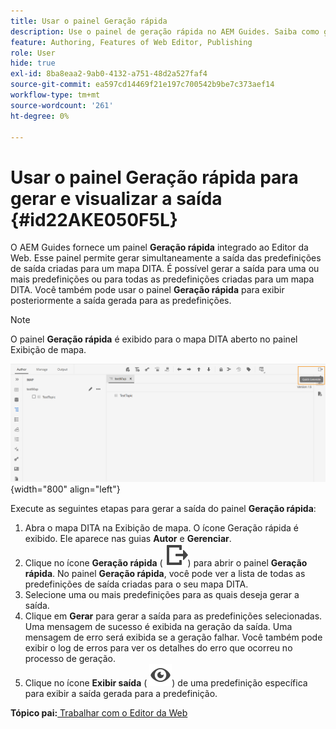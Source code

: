 ```yaml
---
title: Usar o painel Geração rápida
description: Use o painel de geração rápida no AEM Guides. Saiba como gerar e visualizar a saída do painel de geração rápida.
feature: Authoring, Features of Web Editor, Publishing
role: User
hide: true
exl-id: 8ba8eaa2-9ab0-4132-a751-48d2a527faf4
source-git-commit: ea597cd14469f21e197c700542b9be7c373aef14
workflow-type: tm+mt
source-wordcount: '261'
ht-degree: 0%

---
```


# Usar o painel Geração rápida para gerar e visualizar a saída {#id22AKE050F5L}

O AEM Guides fornece um painel **Geração rápida** integrado ao Editor da Web. Esse painel permite gerar simultaneamente a saída das predefinições de saída criadas para um mapa DITA. É possível gerar a saída para uma ou mais predefinições ou para todas as predefinições criadas para um mapa DITA. Você também pode usar o painel **Geração rápida** para exibir posteriormente a saída gerada para as predefinições.

>[!NOTE]
>
> O painel **Geração rápida** é exibido para o mapa DITA aberto no painel Exibição de mapa.

![](images/quick-generate-map-view.png){width="800" align="left"}

Execute as seguintes etapas para gerar a saída do painel **Geração rápida**:

1. Abra o mapa DITA na Exibição de mapa. O ícone Geração rápida é exibido. Ele aparece nas guias **Autor** e **Gerenciar**.
1. Clique no ícone **Geração rápida** \( ![](images/quick-generate-icon.svg)\) para abrir o painel **Geração rápida**. No painel **Geração rápida**, você pode ver a lista de todas as predefinições de saída criadas para o seu mapa DITA.
1. Selecione uma ou mais predefinições para as quais deseja gerar a saída.
1. Clique em **Gerar** para gerar a saída para as predefinições selecionadas. Uma mensagem de sucesso é exibida na geração da saída. Uma mensagem de erro será exibida se a geração falhar. Você também pode exibir o log de erros para ver os detalhes do erro que ocorreu no processo de geração.
1. Clique no ícone **Exibir saída** \( ![](images/view-output-icon.svg)\) de uma predefinição específica para exibir a saída gerada para a predefinição.

**Tópico pai:**&#x200B;[ Trabalhar com o Editor da Web](web-editor.md)
